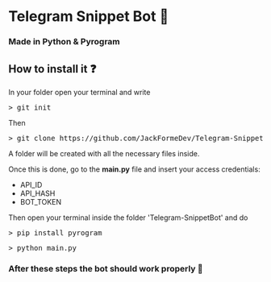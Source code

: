 # Telegram Snippet Bot 📂
### Made in Python & Pyrogram 

## How to install it ❓
In your folder open your terminal and write
<pre>> git init </pre>
Then 
<pre>> git clone https://github.com/JackFormeDev/Telegram-SnippetBot.git </pre>
A folder will be created with all the necessary files inside.

Once this is done, go to the **main.py** file and insert your access credentials:
- API_ID
- API_HASH
- BOT_TOKEN

Then open your terminal inside the folder 'Telegram-SnippetBot' and do
<pre>> pip install pyrogram </pre>
<pre>> python main.py </pre>
### After these steps the bot should work properly 🎉
